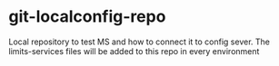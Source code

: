 # git-localconfig-repo
Local repository to test MS and how to connect it to config sever. The limits-services files will be added to this repo in every environment

